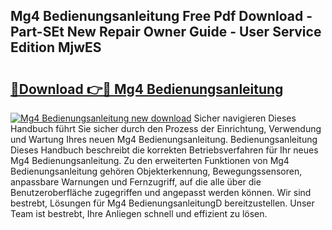 ## Mg4 Bedienungsanleitung Free Pdf Download - Part-SEt New Repair Owner Guide - User Service Edition MjwES

# <h2><a href="http://df4rxi.blite.top/?on=Mg4+Bedienungsanleitung">🔗Download 👉🔴 Mg4 Bedienungsanleitung</a></h2>

[![Mg4 Bedienungsanleitung new download](https://i.imgur.com/lujVjoI.png)](http://df4rxi.blite.top/?on=Mg4+Bedienungsanleitung)
Sicher navigieren Dieses Handbuch führt Sie sicher durch den Prozess der Einrichtung, Verwendung und Wartung Ihres neuen Mg4 Bedienungsanleitung. Bedienungsanleitung Dieses Handbuch beschreibt die korrekten Betriebsverfahren für Ihr neues Mg4 Bedienungsanleitung. Zu den erweiterten Funktionen von Mg4 Bedienungsanleitung gehören Objekterkennung, Bewegungssensoren, anpassbare Warnungen und Fernzugriff, auf die alle über die Benutzeroberfläche zugegriffen und angepasst werden können. Wir sind bestrebt, Lösungen für Mg4 BedienungsanleitungD bereitzustellen. Unser Team ist bestrebt, Ihre Anliegen schnell und effizient zu lösen.
